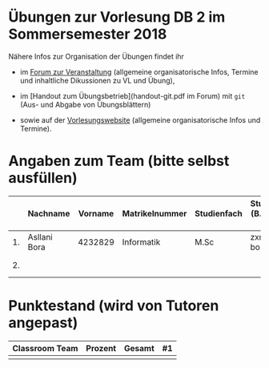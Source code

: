 # Übungen zur Vorlesung DB 2 im Sommersemester 2018

Nähere Infos zur Organisation der Übungen findet ihr

- im [Forum zur Veranstaltung](https://forum-db.informatik.uni-tuebingen.de/c/ss18-db2)
    (allgemeine organisatorische Infos, Termine und inhaltliche Dikussionen zu VL und Übung),

- im [Handout zum Übungsbetrieb](handout-git.pdf im Forum) mit `git`
    (Aus- und Abgabe von Übungsblättern)

- sowie auf der [Vorlesungswebsite](https://db.inf.uni-tuebingen.de/teaching/DB2SS2018.html)
    (allgemeine organisatorische Infos und Termine).

# Angaben zum Team (bitte selbst ausfüllen)

|   | Nachname | Vorname | Matrikelnummer | Studienfach | Studiengang (B.Sc., M.Sc, ...) | Forum Username | Studentische E-Mail       |
|---|----------|---------|----------------|-------------|--------------------------------|----------------|---------------------------|
| 1.| Asllani      Bora   |    4232829     |  Informatik              |   M.Sc          |     zxmlj86          bora.asllani                 |                | @student.uni-tuebingen.de |
| 2.|          |         |                |             |                                |                | @student.uni-tuebingen.de |
  
# Punktestand (wird von Tutoren angepast)

| Classroom Team | Prozent     | Gesamt | #1   |
|----------------|-------------|--------|------|
|                |             |        |      |
